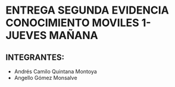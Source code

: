 # ENTREGA SEGUNDA EVIDENCIA CONOCIMIENTO MOVILES 1- JUEVES MAÑANA

## INTEGRANTES:

- Andrés Camilo Quintana Montoya
- Angello Gómez Monsalve
